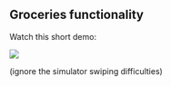 ## Groceries functionality
Watch this short demo:


<img src = https://github.com/mishwilso/CS3750_Roomease/assets/112638665/3045b8d2-0c57-4587-a01a-f4ae6cb61c1f>

(ignore the simulator swiping difficulties)



